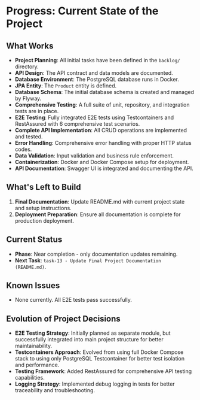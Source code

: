 # Progress: Current State of the Project

## What Works
- **Project Planning**: All initial tasks have been defined in the `backlog/` directory.
- **API Design**: The API contract and data models are documented.
- **Database Environment**: The PostgreSQL database runs in Docker.
- **JPA Entity**: The `Product` entity is defined.
- **Database Schema**: The initial database schema is created and managed by Flyway.
- **Comprehensive Testing**: A full suite of unit, repository, and integration tests are in place.
- **E2E Testing**: Fully integrated E2E tests using Testcontainers and RestAssured with 6 comprehensive test scenarios.
- **Complete API Implementation**: All CRUD operations are implemented and tested.
- **Error Handling**: Comprehensive error handling with proper HTTP status codes.
- **Data Validation**: Input validation and business rule enforcement.
- **Containerization**: Docker and Docker Compose setup for deployment.
- **API Documentation**: Swagger UI is integrated and documenting the API.

## What's Left to Build
1. **Final Documentation**: Update README.md with current project state and setup instructions.
2. **Deployment Preparation**: Ensure all documentation is complete for production deployment.

## Current Status
- **Phase**: Near completion - only documentation updates remaining.
- **Next Task**: `task-13 - Update Final Project Documentation (README.md)`.

## Known Issues
- None currently. All E2E tests pass successfully.

## Evolution of Project Decisions
- **E2E Testing Strategy**: Initially planned as separate module, but successfully integrated into main project structure for better maintainability.
- **Testcontainers Approach**: Evolved from using full Docker Compose stack to using only PostgreSQL Testcontainer for better test isolation and performance.
- **Testing Framework**: Added RestAssured for comprehensive API testing capabilities.
- **Logging Strategy**: Implemented debug logging in tests for better traceability and troubleshooting.
